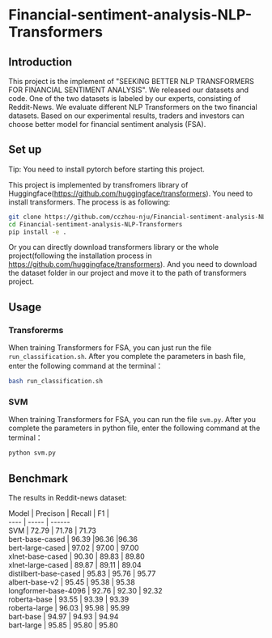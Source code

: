 # Financial-sentiment-analysis-NLP-Transformers

## Introduction
This project is the implement of "SEEKING BETTER NLP TRANSFORMERS FOR FINANCIAL SENTIMENT ANALYSIS". We released our datasets and code. One of the two datasets is labeled by our experts, consisting of Reddit-News. We evaluate different NLP Transformers on the two financial datasets. Based on our experimental results, traders and investors can choose better model for financial sentiment analysis (FSA). 

## Set up
Tip: You need to install pytorch before starting this project.

This project is implemented by transfromers library of Huggingface(https://github.com/huggingface/transformers). You need to install transformers. The process is as following:

```bash
git clone https://github.com/cczhou-nju/Financial-sentiment-analysis-NLP-Transformers.git
cd Financial-sentiment-analysis-NLP-Transformers
pip install -e .
```

Or you can directly download transformers library or the whole project(following the installation process in https://github.com/huggingface/transformers). And you need to download the dataset folder in our project and move it to the path of transformers project. 

## Usage
### Transforerms
When training Transformers for FSA, you can just run the file `run_classification.sh`. After you complete the parameters in bash file, enter the following command at the terminal：

```bash
bash run_classification.sh
```

### SVM
When training Transformers for FSA, you can run the file `svm.py`. After you complete the parameters in python file, enter the following command at the terminal：

```python
python svm.py
```

## Benchmark
The results in Reddit-news dataset:

 Model  | Precison  | Recall  | F1  |  
 ---- | ----- | ------  
 SVM  | 72.79  | 71.78  | 71.73  
 bert-base-cased  | 96.39  |96.36  |96.36  
 bert-large-cased  | 97.02  | 97.00  | 97.00  
 xlnet-base-cased  | 90.30  | 89.83  | 89.80  
 xlnet-large-cased  | 89.87  | 89.11  | 89.04  
 distilbert-base-cased  | 95.83  | 95.76  | 95.77  
 albert-base-v2  | 95.45  | 95.38  | 95.38  
 longformer-base-4096  | 92.76  | 92.30  | 92.32  
 roberta-base  | 93.55  | 93.39  | 93.39  
 roberta-large  | 96.03  | 95.98  | 95.99  
 bart-base  | 94.97  | 94.93  | 94.94  
 bart-large  | 95.85  | 95.80  | 95.80  
 
